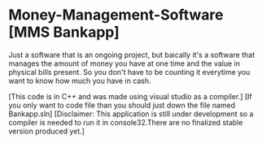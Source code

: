 # Money-Management-Software [MMS Bankapp]
Just a software that is an ongoing project, but baically it's a software that manages the amount of money you have at one time and the value in physical bills present. So you don't have to be counting it everytime you want to know how much you have in cash.

[This code is in C++ and was made using visual studio as a compiler.]
[If you only want to code file than you should just down the file named Bankapp.sln]
[Disclaimer: This application is still under development so a compiler is needed to run it in console32.There are no finalized stable version produced yet.]
